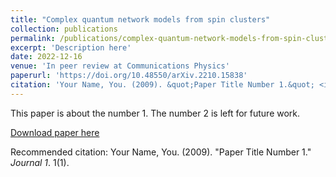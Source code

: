 ```yaml
---
title: "Complex quantum network models from spin clusters"
collection: publications
permalink: /publications/complex-quantum-network-models-from-spin-clusters
excerpt: 'Description here'
date: 2022-12-16
venue: 'In peer review at Communications Physics'
paperurl: 'https://doi.org/10.48550/arXiv.2210.15838'
citation: 'Your Name, You. (2009). &quot;Paper Title Number 1.&quot; <i>Journal 1</i>. 1(1).'
---
```

This paper is about the number 1. The number 2 is left for future work.

[Download paper here](https://arxiv.org/pdf/2210.15838.pdf)

Recommended citation: Your Name, You. (2009). "Paper Title Number 1." <i>Journal 1</i>. 1(1).
